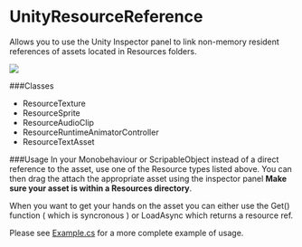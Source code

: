 UnityResourceReference
======================

Allows you to use the Unity Inspector panel to link non-memory resident references of assets located in Resources folders.

![](https://raw.githubusercontent.com/paulhayes/UnityResourceReference/master/screen.png)

###Classes

* ResourceTexture
* ResourceSprite
* ResourceAudioClip
* ResourceRuntimeAnimatorController
* ResourceTextAsset

###Usage
  In your Monobehaviour or ScripableObject instead of a direct reference to the asset, use one of the Resource types listed above. You can then drag the attach the appropriate asset using the inspector panel **Make sure your asset is within a Resources directory**.
  
When you want to get your hands on the asset you can either use the Get() function ( which is syncronous ) or LoadAsync which returns a resource ref. 

Please see [Example.cs](https://github.com/paulhayes/UnityResourceReference/blob/master/Example/Example.cs) for a more complete example of usage.

